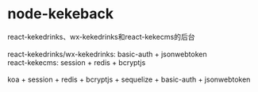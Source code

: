# node-kekeback
react-kekedrinks、wx-kekedrinks和react-kekecms的后台<br><br>
react-kekedrinks/wx-kekedrinks: basic-auth + jsonwebtoken<br>
react-kekecms: session + redis + bcryptjs<br><br>
koa + session + redis + bcryptjs + sequelize + basic-auth + jsonwebtoken
